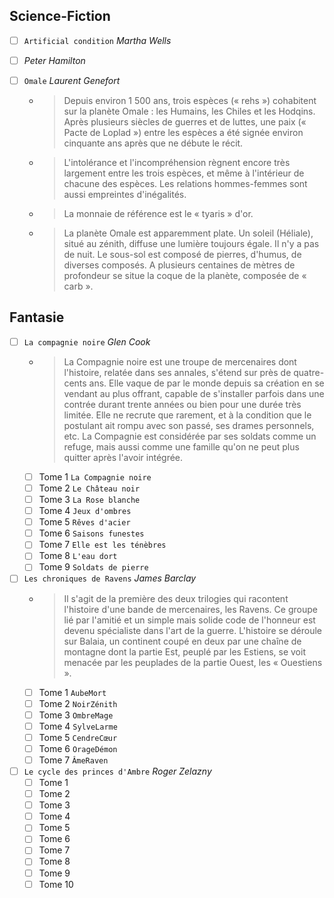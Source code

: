 ## Science-Fiction
- [ ] `Artificial condition` *Martha Wells*

- [ ] *Peter Hamilton*

- [ ] `Omale` *Laurent Genefort*
  - > Depuis environ 1 500 ans, trois espèces (« rehs ») cohabitent sur la planète Omale : les Humains, les Chiles et les Hodqins. Après plusieurs siècles de guerres et de luttes, une paix (« Pacte de Loplad ») entre les espèces a été signée environ cinquante ans après que ne débute le récit.
  - > L'intolérance et l'incompréhension règnent encore très largement entre les trois espèces, et même à l'intérieur de chacune des espèces. Les relations hommes-femmes sont aussi empreintes d'inégalités.
  - > La monnaie de référence est le « tyaris » d'or.
  - > La planète Omale est apparemment plate. Un soleil (Héliale), situé au zénith, diffuse une lumière toujours égale. Il n'y a pas de nuit. Le sous-sol est composé de pierres, d'humus, de diverses composés. A plusieurs centaines de mètres de profondeur se situe la coque de la planète, composée de « carb ».

 
## Fantasie
- [ ] `La compagnie noire` *Glen Cook*
  - > La Compagnie noire est une troupe de mercenaires dont l'histoire, relatée dans ses annales, s'étend sur près de quatre-cents ans. Elle vaque de par le monde depuis sa création en se vendant au plus offrant, capable de s'installer parfois dans une contrée durant trente années ou bien pour une durée très limitée. Elle ne recrute que rarement, et à la condition que le postulant ait rompu avec son passé, ses drames personnels, etc. La Compagnie est considérée par ses soldats comme un refuge, mais aussi comme une famille qu'on ne peut plus quitter après l'avoir intégrée.
  - [ ] Tome 1 `La Compagnie noire`
  - [ ] Tome 2 `Le Château noir`
  - [ ] Tome 3 `La Rose blanche`
  - [ ] Tome 4 `Jeux d'ombres`
  - [ ] Tome 5 `Rêves d'acier`
  - [ ] Tome 6 `Saisons funestes`
  - [ ] Tome 7 `Elle est les ténèbres`
  - [ ] Tome 8 `L'eau dort`
  - [ ] Tome 9 `Soldats de pierre`
  
- [ ] `Les chroniques de Ravens` *James Barclay*
  - > Il s'agit de la première des deux trilogies qui racontent l'histoire d'une bande de mercenaires, les Ravens. Ce groupe lié par l'amitié et un simple mais solide code de l'honneur est devenu spécialiste dans l'art de la guerre. L'histoire se déroule sur Balaia, un continent coupé en deux par une chaîne de montagne dont la partie Est, peuplé par les Estiens, se voit menacée par les peuplades de la partie Ouest, les « Ouestiens ».
  - [ ] Tome 1 `AubeMort`
  - [ ] Tome 2 `NoirZénith`
  - [ ] Tome 3 `OmbreMage`
  - [ ] Tome 4 `SylveLarme`
  - [ ] Tome 5 `CendreCœur`
  - [ ] Tome 6 `OrageDémon`
  - [ ] Tome 7 `ÂmeRaven`

- [ ] `Le cycle des princes d'Ambre` *Roger Zelazny*
  - [ ] Tome 1
  - [ ] Tome 2
  - [ ] Tome 3
  - [ ] Tome 4
  - [ ] Tome 5
  - [ ] Tome 6
  - [ ] Tome 7
  - [ ] Tome 8
  - [ ] Tome 9
  - [ ] Tome 10
